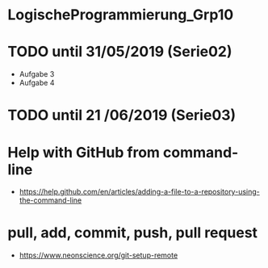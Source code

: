 # LogischeProgrammierung_Grp10
# TODO until 31/05/2019 (Serie02)
- Aufgabe 3
- Aufgabe 4

# TODO until 21	/06/2019 (Serie03)

# Help with GitHub from command-line
- https://help.github.com/en/articles/adding-a-file-to-a-repository-using-the-command-line
# pull, add, commit, push, pull request
- https://www.neonscience.org/git-setup-remote